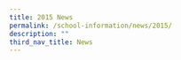 ```yaml
---
title: 2015 News
permalink: /school-information/news/2015/
description: ""
third_nav_title: News
---
```

